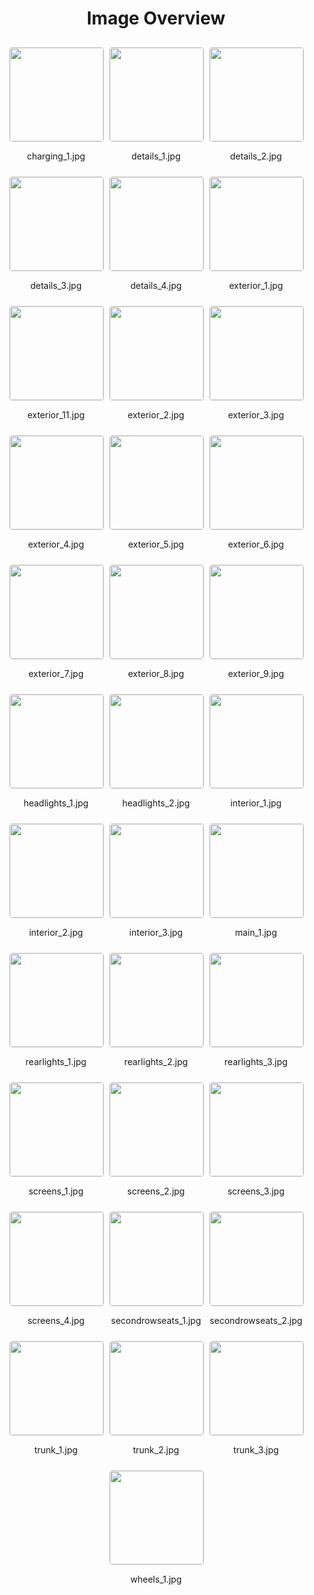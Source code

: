 <style>
    .image-gallery {
        display: flex;
        flex-wrap: wrap;
        gap: 10px;
        justify-content: center;
        padding: 10px;
    }
    .image-gallery img {
        width: 150px;
        height: auto;
        border: 1px solid #ddd;
        border-radius: 5px;
    }
    .image-gallery div {
        flex: 1 1 calc(33.333% - 20px); /* Three images per row on large screens */
        max-width: 150px;
        text-align: center;
    }
    @media (max-width: 768px) {
        .image-gallery div {
            flex: 1 1 calc(50% - 20px); /* Two images per row on medium screens */
        }
    }
    @media (max-width: 480px) {
        .image-gallery div {
            flex: 1 1 100%; /* One image per row on small screens */
        }
    }
</style>
<h1 style ="text-align: center;"> Image Overview </h1> <div class="image-gallery">
<div>
<img src="https://media.evkx.net/multimedia/models/peugot/5008/e-5008/charging_1_st.jpg">
<p>charging_1.jpg</p>
</div>
<div>
<img src="https://media.evkx.net/multimedia/models/peugot/5008/e-5008/details_1_st.jpg">
<p>details_1.jpg</p>
</div>
<div>
<img src="https://media.evkx.net/multimedia/models/peugot/5008/e-5008/details_2_st.jpg">
<p>details_2.jpg</p>
</div>
<div>
<img src="https://media.evkx.net/multimedia/models/peugot/5008/e-5008/details_3_st.jpg">
<p>details_3.jpg</p>
</div>
<div>
<img src="https://media.evkx.net/multimedia/models/peugot/5008/e-5008/details_4_st.jpg">
<p>details_4.jpg</p>
</div>
<div>
<img src="https://media.evkx.net/multimedia/models/peugot/5008/e-5008/exterior_1_st.jpg">
<p>exterior_1.jpg</p>
</div>
<div>
<img src="https://media.evkx.net/multimedia/models/peugot/5008/e-5008/exterior_11_st.jpg">
<p>exterior_11.jpg</p>
</div>
<div>
<img src="https://media.evkx.net/multimedia/models/peugot/5008/e-5008/exterior_2_st.jpg">
<p>exterior_2.jpg</p>
</div>
<div>
<img src="https://media.evkx.net/multimedia/models/peugot/5008/e-5008/exterior_3_st.jpg">
<p>exterior_3.jpg</p>
</div>
<div>
<img src="https://media.evkx.net/multimedia/models/peugot/5008/e-5008/exterior_4_st.jpg">
<p>exterior_4.jpg</p>
</div>
<div>
<img src="https://media.evkx.net/multimedia/models/peugot/5008/e-5008/exterior_5_st.jpg">
<p>exterior_5.jpg</p>
</div>
<div>
<img src="https://media.evkx.net/multimedia/models/peugot/5008/e-5008/exterior_6_st.jpg">
<p>exterior_6.jpg</p>
</div>
<div>
<img src="https://media.evkx.net/multimedia/models/peugot/5008/e-5008/exterior_7_st.jpg">
<p>exterior_7.jpg</p>
</div>
<div>
<img src="https://media.evkx.net/multimedia/models/peugot/5008/e-5008/exterior_8_st.jpg">
<p>exterior_8.jpg</p>
</div>
<div>
<img src="https://media.evkx.net/multimedia/models/peugot/5008/e-5008/exterior_9_st.jpg">
<p>exterior_9.jpg</p>
</div>
<div>
<img src="https://media.evkx.net/multimedia/models/peugot/5008/e-5008/headlights_1_st.jpg">
<p>headlights_1.jpg</p>
</div>
<div>
<img src="https://media.evkx.net/multimedia/models/peugot/5008/e-5008/headlights_2_st.jpg">
<p>headlights_2.jpg</p>
</div>
<div>
<img src="https://media.evkx.net/multimedia/models/peugot/5008/e-5008/interior_1_st.jpg">
<p>interior_1.jpg</p>
</div>
<div>
<img src="https://media.evkx.net/multimedia/models/peugot/5008/e-5008/interior_2_st.jpg">
<p>interior_2.jpg</p>
</div>
<div>
<img src="https://media.evkx.net/multimedia/models/peugot/5008/e-5008/interior_3_st.jpg">
<p>interior_3.jpg</p>
</div>
<div>
<img src="https://media.evkx.net/multimedia/models/peugot/5008/e-5008/main_1_st.jpg">
<p>main_1.jpg</p>
</div>
<div>
<img src="https://media.evkx.net/multimedia/models/peugot/5008/e-5008/rearlights_1_st.jpg">
<p>rearlights_1.jpg</p>
</div>
<div>
<img src="https://media.evkx.net/multimedia/models/peugot/5008/e-5008/rearlights_2_st.jpg">
<p>rearlights_2.jpg</p>
</div>
<div>
<img src="https://media.evkx.net/multimedia/models/peugot/5008/e-5008/rearlights_3_st.jpg">
<p>rearlights_3.jpg</p>
</div>
<div>
<img src="https://media.evkx.net/multimedia/models/peugot/5008/e-5008/screens_1_st.jpg">
<p>screens_1.jpg</p>
</div>
<div>
<img src="https://media.evkx.net/multimedia/models/peugot/5008/e-5008/screens_2_st.jpg">
<p>screens_2.jpg</p>
</div>
<div>
<img src="https://media.evkx.net/multimedia/models/peugot/5008/e-5008/screens_3_st.jpg">
<p>screens_3.jpg</p>
</div>
<div>
<img src="https://media.evkx.net/multimedia/models/peugot/5008/e-5008/screens_4_st.jpg">
<p>screens_4.jpg</p>
</div>
<div>
<img src="https://media.evkx.net/multimedia/models/peugot/5008/e-5008/secondrowseats_1_st.jpg">
<p>secondrowseats_1.jpg</p>
</div>
<div>
<img src="https://media.evkx.net/multimedia/models/peugot/5008/e-5008/secondrowseats_2_st.jpg">
<p>secondrowseats_2.jpg</p>
</div>
<div>
<img src="https://media.evkx.net/multimedia/models/peugot/5008/e-5008/trunk_1_st.jpg">
<p>trunk_1.jpg</p>
</div>
<div>
<img src="https://media.evkx.net/multimedia/models/peugot/5008/e-5008/trunk_2_st.jpg">
<p>trunk_2.jpg</p>
</div>
<div>
<img src="https://media.evkx.net/multimedia/models/peugot/5008/e-5008/trunk_3_st.jpg">
<p>trunk_3.jpg</p>
</div>
<div>
<img src="https://media.evkx.net/multimedia/models/peugot/5008/e-5008/wheels_1_st.jpg">
<p>wheels_1.jpg</p>
</div>
</div>
